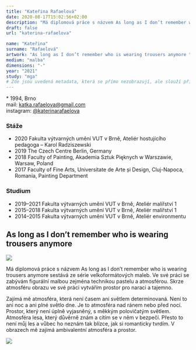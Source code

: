 ```yaml
---
title: "Kateřina Rafaelová"
date: 2020-08-17T15:02:56+02:00
description: "Má diplomová práce s názvem As long as I don’t remember who is wearing trousers anymore sestává ze série velkoformátových maleb."
draft: false
url: "katerina-rafaelova"

name: "Kateřina"
surname: "Rafaelová"
artwork: "As long as I don’t remember who is wearing trousers anymore "
medium: "malba"
dimensions: "-"
year: "2021"
study: "mga"
# Zde jsou uvedená metadata, která se přímo nezobrazují, ale slouží při generování webu - tagů pro Facebook a Twitter, atd.
---
```


\* 1994, Brno  
mail: katka.rafaelova@gmail.com  
instagram: [@katerinarafaelova](https://www.instagram.com/katerinarafaelova/)

### Stáže
* 2020 Fakulta výtvarných umění VUT v Brně, Ateliér hostujícího pedagoga – Karol Radziszewski
* 2019 The Czech Centre Berlin, Germany
* 2018 Faculty of Painting, Akademia Sztuk Pięknych w Warszawie, Warsaw, Poland
* 2017 Faculty of Fine Arts, Universitate de Arte și Design, Cluj-Napoca, Romania, Painting Department

### Studium
* 2019–2021 Fakulta výtvarných umění VUT v Brně, Ateliér malířství 1
* 2015–2018 Fakulta výtvarných umění VUT v Brně, Ateliér malířství 1
* 2014–2015 Fakulta výtvarných umění VUT v Brně, Ateliér environmentu

## As long as I don’t remember who is wearing trousers anymore 

![](/2021/rafaelova/1.jpg)

Má diplomová práce s názvem As long as I don’t remember who is wearing trousers anymore sestává ze série velkoformátových maleb.
Ve své práci se zabývám figurální malbou zejména technikou pastelu a atmosférou.
Skrze atmosféru obrazu ve své práci vytvářím prostor pro naraci a tajemno.

Zajímá mě atmosféra, která není časem ani světlem determinovaná.
Není to ani noc a ani plné světlo dne.
Je to atmosféra nad ránem nebo před nocí.
Prostor, který není úplně vyjasněný, s měkkým polovičatým světlem.
Atmosféra lesa, který důvěrně znám a cítím se v něm v bezpečí.
Přesto to není můj les a vůbec ho neznám tak blízce, jak si romanticky tvrdím.
V obrazech mě zajímá ambivalentní atmosféra a prostor.

![](/2021/rafaelova/2.jpg)
